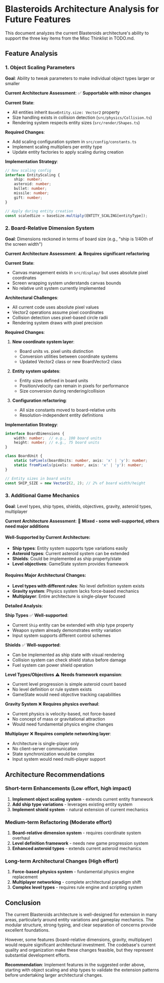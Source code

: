 # Blasteroids Architecture Analysis for Future Features

This document analyzes the current Blasteroids architecture's ability to support the three key items from the Misc Thinklist in TODO.md.

## Feature Analysis

### 1. Object Scaling Parameters
**Goal**: Ability to tweak parameters to make individual object types larger or smaller

**Current Architecture Assessment**: ✅ **Supportable with minor changes**

**Current State**:
- All entities inherit `BaseEntity.size: Vector2` property
- Size handling exists in collision detection (`src/physics/Collision.ts`)
- Rendering system respects entity sizes (`src/render/Shapes.ts`)

**Required Changes**:
- Add scaling configuration system in `src/config/constants.ts`
- Implement scaling multipliers per entity type
- Update entity factories to apply scaling during creation

**Implementation Strategy**:
```typescript
// New scaling config
interface EntityScaling {
    ship: number;
    asteroid: number;
    bullet: number;
    missile: number;
    gift: number;
}

// Apply during entity creation
const scaledSize = baseSize.multiply(ENTITY_SCALING[entityType]);
```

### 2. Board-Relative Dimension System
**Goal**: Dimensions reckoned in terms of board size (e.g., "ship is 1/40th of the screen width")

**Current Architecture Assessment**: ⚠️ **Requires significant refactoring**

**Current State**:
- Canvas management exists in `src/display/` but uses absolute pixel coordinates
- Screen wrapping system understands canvas bounds
- No relative unit system currently implemented

**Architectural Challenges**:
- All current code uses absolute pixel values
- Vector2 operations assume pixel coordinates
- Collision detection uses pixel-based circle radii
- Rendering system draws with pixel precision

**Required Changes**:
1. **New coordinate system layer**:
   - Board units vs. pixel units distinction
   - Conversion utilities between coordinate systems
   - Updated Vector2 class or new BoardVector2 class

2. **Entity system updates**:
   - Entity sizes defined in board units
   - Position/velocity can remain in pixels for performance
   - Size conversion during rendering/collision

3. **Configuration refactoring**:
   - All size constants moved to board-relative units
   - Resolution-independent entity definitions

**Implementation Strategy**:
```typescript
interface BoardDimensions {
    width: number;  // e.g., 100 board units
    height: number; // e.g., 75 board units
}

class BoardUnit {
    static toPixels(boardUnits: number, axis: 'x' | 'y'): number;
    static fromPixels(pixels: number, axis: 'x' | 'y'): number;
}

// Entity sizes in board units
const SHIP_SIZE = new Vector2(2, 2); // 2% of board width/height
```

### 3. Additional Game Mechanics
**Goal**: Level types, ship types, shields, objectives, gravity, asteroid types, multiplayer

**Current Architecture Assessment**: 🔄 **Mixed - some well-supported, others need major additions**

#### Well-Supported by Current Architecture:
- **Ship types**: Entity system supports type variations easily
- **Asteroid types**: Current asteroid system can be extended
- **Shields**: Could be implemented as ship property/state
- **Level objectives**: GameState system provides framework

#### Requires Major Architectural Changes:
- **Level types with different rules**: No level definition system exists
- **Gravity system**: Physics system lacks force-based mechanics
- **Multiplayer**: Entire architecture is single-player focused

**Detailed Analysis**:

**Ship Types** ✅ **Well-supported**:
- Current `Ship` entity can be extended with ship type property
- Weapon system already demonstrates entity variation
- Input system supports different control schemes

**Shields** ✅ **Well-supported**:
- Can be implemented as ship state with visual rendering
- Collision system can check shield status before damage
- Fuel system can power shield operation

**Level Types/Objectives** ⚠️ **Needs framework expansion**:
- Current level progression is simple asteroid count based
- No level definition or rule system exists
- GameState would need objective tracking capabilities

**Gravity System** ❌ **Requires physics overhaul**:
- Current physics is velocity-based, not force-based
- No concept of mass or gravitational attraction
- Would need fundamental physics engine changes

**Multiplayer** ❌ **Requires complete networking layer**:
- Architecture is single-player only
- No client-server communication
- State synchronization would be complex
- Input system would need multi-player support

## Architecture Recommendations

### Short-term Enhancements (Low effort, high impact)
1. **Implement object scaling system** - extends current entity framework
2. **Add ship type variations** - leverages existing entity system
3. **Implement shield system** - natural extension of current mechanics

### Medium-term Refactoring (Moderate effort)
1. **Board-relative dimension system** - requires coordinate system overhaul
2. **Level definition framework** - needs new game progression system
3. **Enhanced asteroid types** - extends current asteroid mechanics

### Long-term Architectural Changes (High effort)
1. **Force-based physics system** - fundamental physics engine replacement
2. **Multiplayer networking** - complete architectural paradigm shift
3. **Complex level types** - requires rule engine and scripting system

## Conclusion

The current Blasteroids architecture is well-designed for extension in many areas, particularly around entity variations and gameplay mechanics. The modular structure, strong typing, and clear separation of concerns provide excellent foundations.

However, some features (board-relative dimensions, gravity, multiplayer) would require significant architectural investment. The codebase's current quality and organization make these changes feasible, but they represent substantial development efforts.

**Recommendation**: Implement features in the suggested order above, starting with object scaling and ship types to validate the extension patterns before undertaking larger architectural changes.